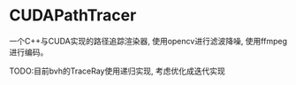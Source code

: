 # CUDAPathTracer

一个C++与CUDA实现的路径追踪渲染器, 使用opencv进行滤波降噪, 使用ffmpeg进行编码。

TODO:目前bvh的TraceRay使用递归实现, 考虑优化成迭代实现
